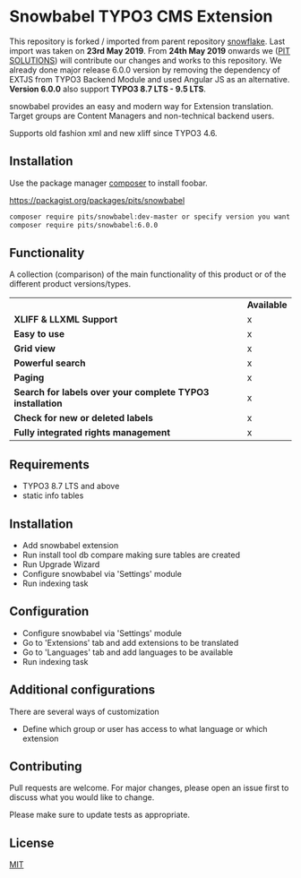 # Snowbabel TYPO3 CMS Extension

This repository is forked / imported from parent repository [snowflake](https://github.com/snowflakech/snowbabel). Last import was taken on **23rd May 2019**. From **24th May 2019** onwards we ([PIT SOLUTIONS](http://www.pitsolutions.ch)) will contribute our changes and works to this repository. We already done major release 6.0.0 version by removing the dependency of EXTJS from TYPO3 Backend Module and used Angular JS as an alternative. **Version 6.0.0** also support **TYPO3 8.7 LTS - 9.5 LTS**.

snowbabel provides an easy and modern way for Extension translation. Target groups are Content Managers and non-technical backend users.

Supports old fashion xml and new xliff since TYPO3 4.6.


## Installation

Use the package manager [composer](https://getcomposer.org/) to install foobar.

https://packagist.org/packages/pits/snowbabel

```bash
composer require pits/snowbabel:dev-master or specify version you want to install
composer require pits/snowbabel:6.0.0
```

## Functionality

A collection (comparison) of the main functionality of this product or of the different product versions/types. 

<table>
	<tr>
		<td></td>
		<td><strong>Available</strong></td>
	</tr>
	<tr>
		<td><strong>XLIFF & LLXML Support</strong></td>
		<td>x</td>
	</tr>
	<tr>
		<td><strong>Easy to use</strong></td>
		<td>x</td>
	</tr>
	<tr>
		<td><strong>Grid view</strong></td>
		<td>x</td>
	</tr>
	<tr>
		<td><strong>Powerful search</strong></td>
		<td>x</td>
	</tr>
	<tr>
		<td><strong>Paging</strong></td>
		<td>x</td>
	</tr>
	<tr>
		<td><strong>Search for labels over your complete TYPO3 installation</strong></td>
		<td>x</td>
	</tr>
	<tr>
		<td><strong>Check for new or deleted labels</strong></td>
		<td>x</td>
	</tr>
	<tr>
		<td><strong>Fully integrated rights management</strong></td>
		<td>x</td>
	</tr>
</table>

Requirements
-------------

 - TYPO3 8.7 LTS and above
 - static info tables

Installation
-------------

 - Add snowbabel extension
 - Run install tool db compare making sure tables are created
 - Run Upgrade Wizard
 - Configure snowbabel via 'Settings' module
 - Run indexing task

Configuration
-------------

 - Configure snowbabel via 'Settings' module
 - Go to 'Extensions' tab and add extensions to be translated
 - Go to 'Languages' tab and add languages to be available
 - Run indexing task

Additional configurations
-------------
There are several ways of customization

 - Define which group or user has access to what language or which extension

## Contributing
Pull requests are welcome. For major changes, please open an issue first to discuss what you would like to change.

Please make sure to update tests as appropriate.

## License
[MIT](https://choosealicense.com/licenses/mit/)
